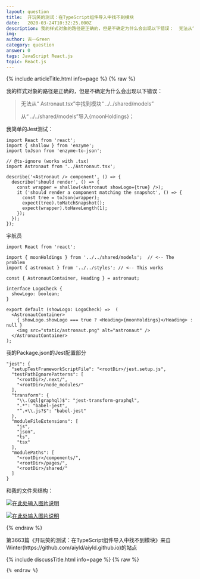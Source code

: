 ```yaml
---
layout: question
title:  开玩笑的测试：在TypeScript组件导入中找不到模块
date:   2020-03-24T10:32:25.000Z
description: 我的样式对象的路径是正确的，但是不确定为什么会出现以下错误：  无法从“ Astronaut.tsx”中找到模块“ ../../shared/mod...
img: 
author: 古一Green
category: question
answer: 0
tags: JavaScript React.js
topic: React.js
---
```

<div class="article-root">
  <div class="article">
    {% include articleTitle.html info=page %}
    {% raw %}
    <div class="article-content"><p><font style="vertical-align: inherit;"><font style="vertical-align: inherit;">我的样式对象的路径是正确的，但是不确定为什么会出现以下错误：</font></font></p>

<blockquote>
  <p><font style="vertical-align: inherit;"><font style="vertical-align: inherit;">无法从“ Astronaut.tsx”中找到模块“ ../../shared/models”</font></font></p>
  
  <p><font style="vertical-align: inherit;"><font style="vertical-align: inherit;">从“ ../../shared/models”导入{moonHoldings}；</font></font></p>
</blockquote>

<p><font style="vertical-align: inherit;"><font style="vertical-align: inherit;">我简单的Jest测试：</font></font></p>

<pre><code>import React from 'react';<font></font>
import { shallow } from 'enzyme';<font></font>
import toJson from 'enzyme-to-json';<font></font>
<font></font>
// @ts-ignore (works with .tsx)<font></font>
import Astronaut from '../Astronaut.tsx';<font></font>
<font></font>
describe('&lt;Astronaut /&gt; component', () =&gt; {<font></font>
  describe('should render', () =&gt; {<font></font>
    const wrapper = shallow(&lt;Astronaut showLogo={true} /&gt;);<font></font>
    it ('should render a component matching the snapshot', () =&gt; {<font></font>
      const tree = toJson(wrapper);<font></font>
      expect(tree).toMatchSnapshot();<font></font>
      expect(wrapper).toHaveLength(1);<font></font>
    });<font></font>
  });<font></font>
});<font></font>
</code></pre>

<p><font style="vertical-align: inherit;"><font style="vertical-align: inherit;">宇航员</font></font></p>

<pre><code>import React from 'react';<font></font>
<font></font>
import { moonHoldings } from '../../shared/models';  // &lt;-- The problem<font></font>
import { astronaut } from '../../styles'; // &lt;-- This works<font></font>
<font></font>
const { AstronautContainer, Heading } = astronaut;<font></font>
<font></font>
interface LogoCheck {<font></font>
  showLogo: boolean;<font></font>
}<font></font>
<font></font>
export default (showLogo: LogoCheck) =&gt;  (<font></font>
  &lt;AstronautContainer&gt;<font></font>
    { showLogo.showLogo === true ? &lt;Heading&gt;{moonHoldings}&lt;/Heading&gt; : null }<font></font>
    &lt;img src="static/astronaut.png" alt="astronaut" /&gt;<font></font>
  &lt;/AstronautContainer&gt;<font></font>
);<font></font>
</code></pre>

<p><font style="vertical-align: inherit;"><font style="vertical-align: inherit;">我的Package.json的Jest配置部分</font></font></p>

<pre><code>"jest": {<font></font>
  "setupTestFrameworkScriptFile": "&lt;rootDir&gt;/jest.setup.js",<font></font>
  "testPathIgnorePatterns": [<font></font>
    "&lt;rootDir&gt;/.next/",<font></font>
    "&lt;rootDir&gt;/node_modules/"<font></font>
  ],<font></font>
  "transform": {<font></font>
    "\\.(gql|graphql)$": "jest-transform-graphql",<font></font>
    ".*": "babel-jest",<font></font>
    "^.+\\.js?$": "babel-jest"<font></font>
  },<font></font>
  "moduleFileExtensions": [<font></font>
    "js",<font></font>
    "json",<font></font>
    "ts",<font></font>
    "tsx"<font></font>
  ],<font></font>
  "modulePaths": [<font></font>
    "&lt;rootDir&gt;/components/",<font></font>
    "&lt;rootDir&gt;/pages/",<font></font>
    "&lt;rootDir&gt;/shared/"<font></font>
  ]<font></font>
}<font></font>
</code></pre>

<p><font style="vertical-align: inherit;"><font style="vertical-align: inherit;">和我的文件夹结构：</font></font></p>

<p><a href="https://www.samyoc.com//uploads/users/1456/images/thumbnails/1585045817754.png" data-src="https://www.samyoc.com//uploads/users/1456/images/1585045817754.png" rel="nofollow noreferrer"><img src="https://i.stack.imgur.com/unqiT.png" alt="在此处输入图片说明"></a></p>

<p><a href="https://www.samyoc.com//uploads/users/1456/images/thumbnails/1585045817756.png" data-src="https://www.samyoc.com//uploads/users/1456/images/1585045817756.png" rel="nofollow noreferrer"><img src="https://i.stack.imgur.com/R3x2i.png" alt="在此处输入图片说明"></a></p></div>
    {% endraw %}
  </div>
  <p class="winter_mark">第3663篇《开玩笑的测试：在TypeScript组件导入中找不到模块》来自Winter(https://github.com/aiyld/aiyld.github.io)的站点</p>
  <div class="discuss-wrapper">
    {% include discussTitle.html info=page %}
    {% raw %}
    
    {% endraw %}
  </div>
<div>
